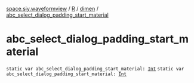 [space.siy.waveformview](../../index.md) / [R](../index.md) / [dimen](index.md) / [abc_select_dialog_padding_start_material](./abc_select_dialog_padding_start_material.md)

# abc_select_dialog_padding_start_material

`static var abc_select_dialog_padding_start_material: `[`Int`](https://kotlinlang.org/api/latest/jvm/stdlib/kotlin/-int/index.html)
`static var abc_select_dialog_padding_start_material: `[`Int`](https://kotlinlang.org/api/latest/jvm/stdlib/kotlin/-int/index.html)